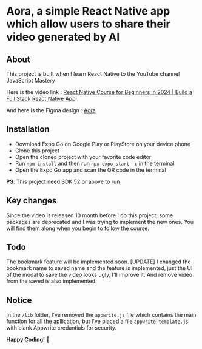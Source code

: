 # Aora, a simple React Native app which allow users to share their video generated by AI

## About

This project is built when I learn React Native to the YouTube channel JavaScript Mastery

Here is the video link : [React Native Course for Beginners in 2024 | Build a Full Stack React Native App](https://www.youtube.com/watch?v=ZBCUegTZF7M&t=14382s&ab_channel=JavaScriptMastery)

And here is the Figma design : [Aora](https://www.figma.com/design/o6xKq25ETLqw5ebqgZonVp/Aora---React-Native-Crash-Course?node-id=3-310&p=f&t=yzX9YsXMU0udb14Z-0)

## Installation

- Download Expo Go on Google Play or PlayStore on your device phone
- Clone this project
- Open the cloned project with your favorite code editor
- Run `npm install` and then run `npx expo start -c` in the terminal
- Open the Expo Go app and scan the QR code in the terminal

**PS**: This project need SDK 52 or above to run

## Key changes

Since the video is released 10 month before I do this project, some packages are deprecated and I was trying to implement the new ones. You will find them along when you begin to follow the course.

## Todo

The bookmark feature will be implemented soon.
[UPDATE] I changed the bookmark name to saved name and the feature is implemented, just the UI of the modal to save the video looks ugly, I'll improve it. And remove video from the saved is also implemented.

## Notice

In the `/lib` folder, I've removed the `appwrite.js` file which contains the main function for all the apllication, but I've placed a file `appwrite-template.js` with blank Appwrite credantials for security.

**Happy Coding!** 🎉

